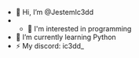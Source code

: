 - 👋 Hi, I’m @JestemIc3dd
- - 👀 I'm interested in programming
- 🌱 I’m currently learning Python
- ⚡ My discord: ic3dd_
